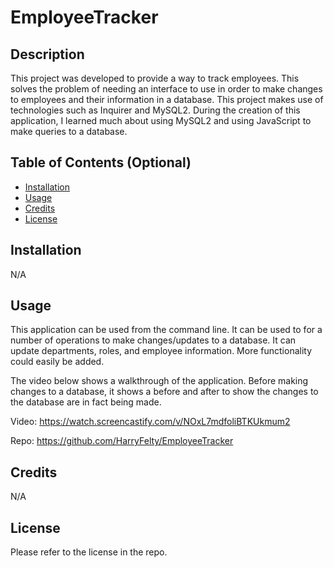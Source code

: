 # EmployeeTracker

## Description

This project was developed to provide a way to track employees. This solves the problem of needing an interface to use in order to make changes to employees and their information in a database. This project makes use of technologies such as Inquirer and MySQL2. During the creation of this application, I learned much about using MySQL2 and using JavaScript to make queries to a database.

## Table of Contents (Optional)


- [Installation](#installation)
- [Usage](#usage)
- [Credits](#credits)
- [License](#license)

## Installation

N/A

## Usage

This application can be used from the command line. It can be used to for a number of operations to make changes/updates to a database. It can update departments, roles, and employee information. More functionality could easily be added.

The video below shows a walkthrough of the application. Before making changes to a database, it shows a before and after to show the changes to the database are in fact being made.

Video: https://watch.screencastify.com/v/NOxL7mdfoliBTKUkmum2

Repo: https://github.com/HarryFelty/EmployeeTracker

## Credits

N/A

## License

Please refer to the license in the repo.